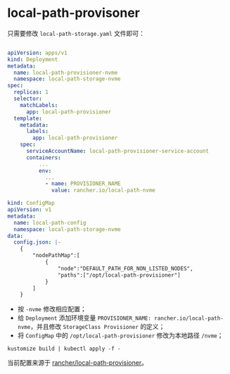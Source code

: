 # local-path-provisoner

只需要修改 `local-path-storage.yaml` 文件即可：

```YAML

apiVersion: apps/v1
kind: Deployment
metadata:
  name: local-path-provisioner-nvme
  namespace: local-path-storage-nvme
spec:
  replicas: 1
  selector:
    matchLabels:
      app: local-path-provisioner
  template:
    metadata:
      labels:
        app: local-path-provisioner
    spec:
      serviceAccountName: local-path-provisioner-service-account
      containers:
          ...
          env:
            ...
            - name: PROVISIONER_NAME
              value: rancher.io/local-path-nvme

kind: ConfigMap
apiVersion: v1
metadata:
  name: local-path-config
  namespace: local-path-storage-nvme
data:
  config.json: |-
    {
        "nodePathMap":[
            {
                "node":"DEFAULT_PATH_FOR_NON_LISTED_NODES",
                "paths":["/opt/local-path-provisioner"]
            }
        ]
    }
```

- 按 `-nvme` 修改相应配置；
- 给 `Deployment` 添加环境变量 `PROVISIONER_NAME: rancher.io/local-path-nvme`，并且修改 `StorageClass Provisioner` 的定义；
- 将 `ConfigMap` 中的 `/opt/local-path-provisioner` 修改为本地路径 `/nvme`；

```Shell
kustomize build | kubectl apply -f -
```

当前配置来源于 [rancher/local-path-provisioner](https://github.com/rancher/local-path-provisioner/tree/v0.0.25)。
